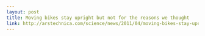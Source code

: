 ```yaml
---
layout: post
title: Moving bikes stay upright but not for the reasons we thought
link: http://arstechnica.com/science/news/2011/04/moving-bikes-stay-uprightbut-not-for-the-reasons-we-thought.ars
---
```

